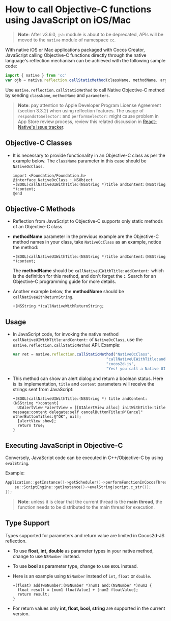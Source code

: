 # How to call Objective-C functions using JavaScript on iOS/Mac

> **Note**: After v3.6.0, `jsb` module is about to be deprecated, APIs will be moved to the `native` module of namespace `cc`.

With native iOS or Mac applications packaged with Cocos Creator, JavaScript calling Objective-C functions directly through the native language's reflection mechanism can be achieved with the following sample code:

```js
import { native } from 'cc'
var ojb = native.reflection.callStaticMethod(className, methodName, arg1, arg2, .....);
```

Use `native.reflection.callStaticMethod` to call Native Objective-C method by sending `className`, `methodName` and `parameters`.

> **Note**: pay attention to Apple Developer Program License Agreement (section 3.3.2) when using reflection features. The usage of `respondsToSelector:` and `performSelector:` might cause problem in App Store review process, review this related discussion in [React-Native's issue tracker](https://github.com/facebook/react-native/issues/12778).

## Objective-C Classes

- It is necessary to provide functionality in an Objective-C class as per the example below. The `className` parameter in this case should be `NativeOcClass`.

  ```objc
  import <Foundation/Foundation.h>
  @interface NativeOcClass : NSObject
  +(BOOL)callNativeUIWithTitle:(NSString *)title andContent:(NSString *)content;
  @end
  ```

## Objective-C Methods

- Reflection from JavaScript to Objective-C supports only static methods of an Objective-C class.

- **methodName** parameter in the previous example are the Objective-C method names in your class, take `NativeOcClass` as an example, notice the method:

  ```objc
  +(BOOL)callNativeUIWithTitle:(NSString *)title andContent:(NSString *)content;
  ```

  The **methodName** should be `callNativeUIWithTitle:addContent:` which is the definition for this method, and don't forget the **:**. Search for an Objective-C programming guide for more details.

- Another example below, the **methodName** should be `callNativeWithReturnString`.

  ```objc
  +(NSString *)callNativeWithReturnString;
  ```

## Usage

- In JavaScript code, for invoking the native method `callNativeUIWithTitle:andContent:` of `NativeOcClass`, use the `native.reflection.callStaticMethod` API. Example:

  ```js
  var ret = native.reflection.callStaticMethod("NativeOcClass",
                                           "callNativeUIWithTitle:andContent:",
                                           "cocos2d-js",
                                           "Yes! you call a Native UI from Reflection");
  ```

- This method can show an alert dialog and return a boolean status. Here is its implementation, `title` and `content` parameters will receive the strings sent from JavaScript:

  ```objc
  +(BOOL)callNativeUIWithTitle:(NSString *) title andContent:(NSString *)content{
    UIAlertView *alertView = [[UIAlertView alloc] initWithTitle:title message:content delegate:self cancelButtonTitle:@"Cancel" otherButtonTitles:@"OK", nil];
    [alertView show];
    return true;
  }
  ```

## Executing JavaScript in Objective-C

Conversely, JavaScript code can be executed in C++/Objective-C by using `evalString`.

Example:

```c++
Application::getInstance()->getScheduler()->performFunctionInCocosThread([=](){
    se::ScriptEngine::getInstance()->evalString(script.c_str());
});
```

> **Note**: unless it is clear that the current thread is the **main thread**, the function needs to be distributed to the main thread for execution.

## Type Support

Types supported for parameters and return value are limited in Cocos2d-JS reflection.

- To use **float, int, double** as parameter types in your native method, change to use `NSNumber` instead.
- To use **bool** as parameter type, change to use `BOOL` instead.
- Here is an example using `NSNumber` instead of `int`, `float` or `double`.

  ```objc
  +(float) addTwoNumber:(NSNumber *)num1 and:(NSNumber *)num2 {
    float result = [num1 floatValue] + [num2 floatValue];
    return result;
  }
  ```

- For return values only **int, float, bool, string** are supported in the current version.
